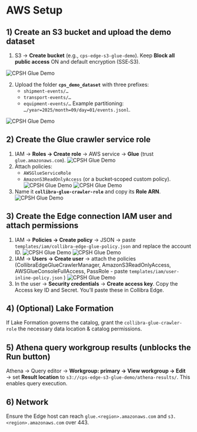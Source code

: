 # AWS Setup

## 1) Create an S3 bucket and upload the demo dataset
1. S3 → **Create bucket** (e.g., `cps-edge-s3-glue-demo`). Keep **Block all public access** ON and default encryption (SSE‑S3).

![CPSH Glue Demo](./images/create-bucket.png)


2. Upload the folder **`cps_demo_dataset`** with three prefixes:
   - `shipment-events/…`
   - `transport-events/…`
   - `equipment-events/…`
   Example partitioning: `…/year=2025/month=09/day=01/events.jsonl`.

![CPSH Glue Demo](./images/upload-bucket.png)

## 2) Create the **Glue crawler service role**
1. IAM → **Roles → Create role** → AWS service → **Glue** (trust `glue.amazonaws.com`).
![CPSH Glue Demo](./images/iam-role.png)
2. Attach policies:
   - `AWSGlueServiceRole`
   - `AmazonS3ReadOnlyAccess` (or a bucket‑scoped custom policy).
![CPSH Glue Demo](./images/glue-permission.png)
![CPSH Glue Demo](./images/s3-permission.png)
3. Name it **`collibra-glue-crawler-role`** and copy its **Role ARN**.
![CPSH Glue Demo](./images/glue-crawler-role.png)

## 3) Create the **Edge connection IAM user** and attach permissions
1. IAM → **Policies → Create policy** → JSON → paste `templates/iam/collibra-edge-glue-policy.json` and replace the account ID.
![CPSH Glue Demo](./images/create-iam-policy.png)
![CPSH Glue Demo](./images/create-iam-policy2.png)
2. IAM → **Users → Create user** → attach the policies (CollibraEdgeGlueCrawlerManager, AmazonS3ReadOnlyAccess, AWSGlueConsoleFullAccess, PassRole - paste `templates/iam/user-inline-policy.json` )
![CPSH Glue Demo](./images/create-user.png)
3. In the user → **Security credentials** → **Create access key**. Copy the Access key ID and Secret. You’ll paste these in Collibra Edge.

## 4) (Optional) Lake Formation
If Lake Formation governs the catalog, grant the `collibra-glue-crawler-role` the necessary data location & catalog permissions.

## 5) Athena query workgroup results (unblocks the Run button)
Athena → Query editor → **Workgroup: primary → View workgroup → Edit** → set **Result location** to
`s3://cps-edge-s3-glue-demo/athena-results/`. This enables query execution.

## 6) Network
Ensure the Edge host can reach `glue.<region>.amazonaws.com` and `s3.<region>.amazonaws.com` over 443.
